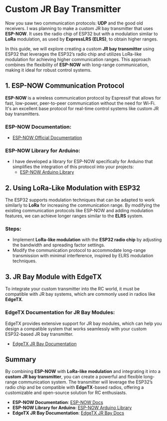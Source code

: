 # Custom JR Bay Transmitter

Now you saw two communication protocols: **UDP** and the good old receivers. I was planning to make a custom JR bay transmitter that uses **ESP-NOW**. It uses the radio chip of ESP32 but with a modulation similar to **LoRa** modulation, as used by **ExpressLRS (ELRS)**, to obtain higher ranges.

In this guide, we will explore creating a custom **JR bay transmitter** using ESP32 that leverages the ESP32’s radio chip and utilizes LoRa-like modulation for achieving higher communication ranges. This approach combines the flexibility of **ESP-NOW** with long-range communication, making it ideal for robust control systems.

## 1. ESP-NOW Communication Protocol

**ESP-NOW** is a wireless communication protocol by Espressif that allows for fast, low-power, peer-to-peer communication without the need for Wi-Fi. It's an excellent base protocol for real-time control systems like custom JR bay transmitters.

### ESP-NOW Documentation:

- [ESP-NOW Official Documentation](https://docs.espressif.com/projects/esp-idf/en/stable/esp32/api-reference/network/esp_now.html)

### ESP-NOW Library for Arduino:

- I have developed a library for ESP-NOW specifically for Arduino that simplifies the integration of this protocol into your projects:
  - [ESP-NOW Arduino Library](https://github.com/yoursunny/WifiEspNow)

## 2. Using LoRa-Like Modulation with ESP32

The ESP32 supports modulation techniques that can be adapted to work similarly to **LoRa** for increasing the communication range. By modifying the existing communication protocols like ESP-NOW and adding modulation features, we can achieve longer ranges similar to the **ELRS** system.

### Steps:

- Implement **LoRa-like modulation** with the **ESP32 radio chip** by adjusting the bandwidth and spreading factor settings.
- Modify the communication protocol to accommodate long-range transmission with minimal interference, inspired by ELRS modulation techniques.

## 3. JR Bay Module with EdgeTX

To integrate your custom transmitter into the RC world, it must be compatible with JR bay systems, which are commonly used in radios like **EdgeTX**.

### EdgeTX Documentation for JR Bay Modules:

EdgeTX provides extensive support for JR bay modules, which can help you design a compatible system that works seamlessly with your custom ESP32-based JR bay transmitter.

- [EdgeTX JR Bay Documentation](https://edgetx.org/Radio-hardware-specifications-for-EdgeTX/)

## Summary

By combining **ESP-NOW** with **LoRa-like modulation** and integrating it into a **custom JR bay transmitter**, you can create a powerful and flexible long-range communication system. The transmitter will leverage the ESP32’s radio chip and be compatible with **EdgeTX**-based radios, offering a customizable and open-source solution for RC enthusiasts.

- **ESP-NOW Documentation**: [ESP-NOW Docs](https://docs.espressif.com/projects/esp-idf/en/stable/esp32/api-reference/network/esp_now.html)
- **ESP-NOW Library for Arduino**: [ESP-NOW Arduino Library](https://github.com/yoursunny/WifiEspNow)
- **EdgeTX JR Bay Documentation**: [EdgeTX JR Bay Docs](https://github.com/EdgeTX/edgetx/wiki/JR-Bay-Module)
